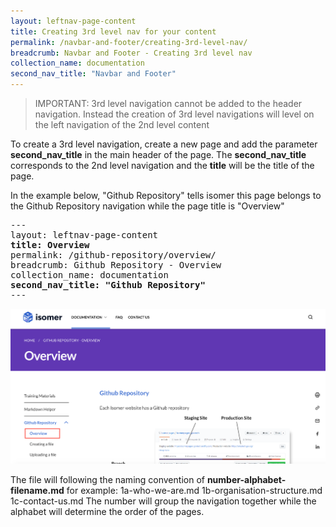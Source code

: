 ```yaml
---
layout: leftnav-page-content
title: Creating 3rd level nav for your content
permalink: /navbar-and-footer/creating-3rd-level-nav/
breadcrumb: Navbar and Footer - Creating 3rd level nav
collection_name: documentation
second_nav_title: "Navbar and Footer"
---
```


> IMPORTANT: 3rd level navigation cannot be added to the header navigation. Instead the creation of 3rd level navigations will level on the left navigation of the 2nd level content

To create a 3rd level navigation, create a new page and add the parameter **second_nav_title** in the main header of the page. 
The **second_nav_title** corresponds to the 2nd level navigation and the **title** will be the title of the page. 

In the example below, "Github Repository" tells isomer this page belongs to the Github Repository navigation while the page title is "Overview"
<pre>
---
layout: leftnav-page-content
<b>title: Overview</b>
permalink: /github-repository/overview/
breadcrumb: Github Repository - Overview
collection_name: documentation
<b>second_nav_title: "Github Repository"</b>
---
</pre>
![3rd level navigation appearance](/images/resources/3rd-nav-appearance.png)

The file will following the naming convention of **number-alphabet-filename.md** for example:
1a-who-we-are.md
1b-organisation-structure.md
1c-contact-us.md
The number will group the navigation together while the alphabet will determine the order of the pages.




